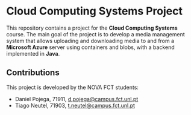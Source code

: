 # Cloud Computing Systems Project

This repository contains a project for the **Cloud Computing Systems** course. The main goal of the project is to develop a media management system that allows uploading and downloading media to and from a **Microsoft Azure** server using containers and blobs, with a backend implemented in **Java**.

## Contributions

This project is developed by the NOVA FCT students:
 - Daniel Pojega, 71911, d.pojega@campus.fct.unl.pt
 - Tiago Neutel, 71903, t.neutel@campus.fct.unl.pt
